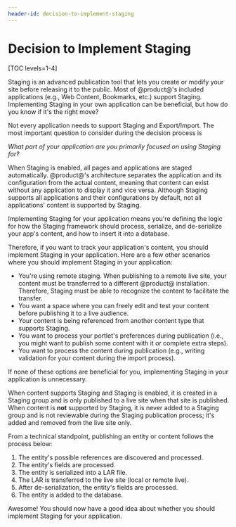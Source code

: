 ```yaml
---
header-id: decision-to-implement-staging
---
```


# Decision to Implement Staging

[TOC levels=1-4]

Staging is an advanced publication tool that lets you create or modify your site
before releasing it to the public. Most of @product@'s included applications
(e.g., Web Content, Bookmarks, etc.) support Staging. Implementing Staging in
your own application can be beneficial, but how do you know if it's the right
move?

Not every application needs to support Staging and Export/Import. The most
important question to consider during the decision process is

*What part of your application are you primarily focused on using Staging for?*

When Staging is enabled, all pages and applications are staged automatically.
@product@'s architecture separates the application and its configuration from
the actual content, meaning that content can exist without any application to
display it and vice versa. Although Staging  supports all applications and their
configurations by default, not all applications' content is supported by
Staging.

Implementing Staging for your application means you're defining the logic for
how the Staging framework should process, serialize, and de-serialize your app's
content, and how to insert it into a database.

Therefore, if you want to track your application's content, you should implement
Staging in your application. Here are a few other scenarios where you should
implement Staging in your application:

- You're using remote staging. When publishing to a remote live site, your
  content must be transferred to a different @product@ installation. Therefore,
  Staging must be able to recognize the content to facilitate the transfer.
- You want a space where you can freely edit and test your content before
  publishing it to a live audience.
- Your content is being referenced from another content type that supports
  Staging.
- You want to process your portlet's preferences during publication (i.e., you
  might want to publish some content with it or complete extra steps).
- You want to process the content during publication (e.g., writing validation
  for your content during the import process).

If none of these options are beneficial for you, implementing Staging in your
application is unnecessary.

When content supports Staging and Staging is enabled, it is created in a Staging
group and is only published to a live site when that site is published. When
content is **not** supported by Staging, it is never added to a Staging group
and is not reviewable during the Staging publication process; it's added and
removed from the live site only.

From a technical standpoint, publishing an entity or content follows the process
below:

1.  The entity's possible references are discovered and processed.
2.  The entity's fields are processed.
3.  The entity is serialized into a LAR file.
4.  The LAR is transferred to the live site (local or remote live).
5.  After de-serialization, the entity's fields are processed.
6.  The entity is added to the database.

Awesome! You should now have a good idea about whether you should implement
Staging for your application.
